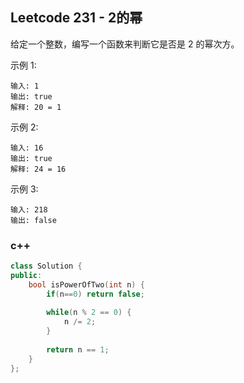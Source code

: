 ## Leetcode 231 - 2的幂

给定一个整数，编写一个函数来判断它是否是 2 的幂次方。

示例 1:
```
输入: 1
输出: true
解释: 20 = 1
```

示例 2:
```
输入: 16
输出: true
解释: 24 = 16
```

示例 3:
```
输入: 218
输出: false
```

### c++
```c++
class Solution {
public:
    bool isPowerOfTwo(int n) {
        if(n==0) return false;
        
        while(n % 2 == 0) {
            n /= 2;
        }
        
        return n == 1;
    }
};
```